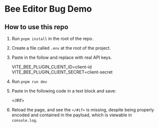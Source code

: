 # Bee Editor Bug Demo

## How to use this repo

1. Run `pnpm install` in the root of the repo.
2. Create a file called `.env` at the root of the project.
3. Paste in the follow and replace with real API keys.
   
      VITE_BEE_PLUGIN_CLIENT_ID=client-id \
      VITE_BEE_PLUGIN_CLIENT_SECRET=client-secret
4. Run `pnpm run dev`
5. Paste in the following code in a text block and save:
   
      </#if>
6. Reload the page, and see the `</#if>` is missing, despite being properly encoded and contained in the payload, which is viewable in `console.log`.